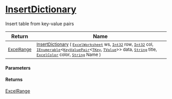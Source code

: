 # [InsertDictionary](./ExcelHelper-100664103.md)

Insert table from key-value pairs

| Return | Name | 
| --- | --- | 
| <sub>[ExcelRange](./ExcelHelper-100664103.md)</sub>| <sub>[InsertDictionary](./ExcelHelper-100664103.md) ( [`ExcelWorksheet`](./ExcelHelper-100664103.md) ws, [`Int32`](https://docs.microsoft.com/en-us/dotnet/api/System.Int32) row, [`Int32`](https://docs.microsoft.com/en-us/dotnet/api/System.Int32) col, [`IEnumerable`](./ExcelHelper-100664103.md)\<[`KeyValuePair`](./ExcelHelper-100664103.md)\<[`TKey`](./ExcelHelper-100664103.md), [`TValue`](./ExcelHelper-100664103.md)>> data, [`String`](https://docs.microsoft.com/en-us/dotnet/api/System.String) title, [`ExcelColor`](./../Excel/ExcelColor.md) color, [`String`](https://docs.microsoft.com/en-us/dotnet/api/System.String) Name )</sub>| <br>


#### Parameters

#### Returns
[ExcelRange](./ExcelHelper-100664103.md)<br>
